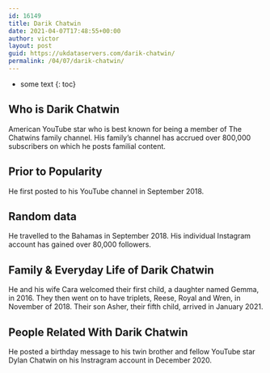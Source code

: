 ```yaml
---
id: 16149
title: Darik Chatwin
date: 2021-04-07T17:48:55+00:00
author: victor
layout: post
guid: https://ukdataservers.com/darik-chatwin/
permalink: /04/07/darik-chatwin/
---
```


* some text
{: toc}


## Who is Darik Chatwin



American YouTube star who is best known for being a member of The Chatwins family channel. His family&#8217;s channel has accrued over 800,000 subscribers on which he posts familial content. 

                
                
                
## Prior to Popularity



He first posted to his YouTube channel in September 2018. 

                
                
                
## Random data



He travelled to the Bahamas in September 2018. His individual Instagram account has gained over 80,000 followers. 

                
                
                
## Family & Everyday Life of Darik Chatwin



He and his wife Cara welcomed their first child, a daughter named Gemma, in 2016. They then went on to have triplets, Reese, Royal and Wren, in November of 2018. Their son Asher, their fifth child, arrived in January 2021.

                
                
                
## People Related With Darik Chatwin



He posted a birthday message to his twin brother and fellow YouTube star Dylan Chatwin on his Instragram account in December 2020.

                
              
            
          
          
          